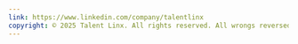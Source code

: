 ```yaml
---
link: https://www.linkedin.com/company/talentlinx
copyright: © 2025 Talent Linx. All rights reserved. All wrongs reversed.
---
```


